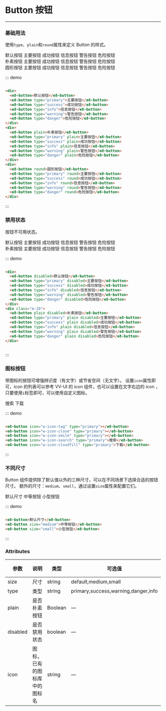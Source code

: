 # Button 按钮
----
### 基础用法
使用```type```、```plain```和```round```属性来定义 Button 的样式。

<div class="demo-block">
  <div>
    <e8-button>默认按钮</e8-button>
    <e8-button type="primary">主要按钮</e8-button>
    <e8-button type="success">成功按钮</e8-button>
    <e8-button type="info">信息按钮</e8-button>
    <e8-button type="warning">警告按钮</e8-button>
    <e8-button type="danger">危险按钮</e8-button>
  </div>
  <div class="m-10">
    <e8-button plain>朴素按钮</e8-button>
    <e8-button type="primary" plain>主要按钮</e8-button>
    <e8-button type="success" plain>成功按钮</e8-button>
    <e8-button type="info" plain>信息按钮</e8-button>
    <e8-button type="warning" plain>警告按钮</e8-button>
    <e8-button type="danger" plain>危险按钮</e8-button>
  </div>
  <div class="m-10">
    <e8-button round>圆形按钮</e8-button>
    <e8-button type="primary" round>主要按钮</e8-button>
    <e8-button type="success" round>成功按钮</e8-button>
    <e8-button type="info" round>信息按钮</e8-button>
    <e8-button type="warning" round>警告按钮</e8-button>
    <e8-button type="danger" round>危险按钮</e8-button>
  </div>
</div>

::: demo
```html

<div>
  <e8-button>默认按钮</e8-button>
  <e8-button type="primary">主要按钮</e8-button>
  <e8-button type="success">成功按钮</e8-button>
  <e8-button type="info">信息按钮</e8-button>
  <e8-button type="warning">警告按钮</e8-button>
  <e8-button type="danger">危险按钮</e8-button>
</div>
<div>
  <e8-button plain>朴素按钮</e8-button>
  <e8-button type="primary" plain>主要按钮</e8-button>
  <e8-button type="success" plain>成功按钮</e8-button>
  <e8-button type="info" plain>信息按钮</e8-button>
  <e8-button type="warning" plain>警告按钮</e8-button>
  <e8-button type="danger" plain>危险按钮</e8-button>
</div>
<div>
  <e8-button round>圆形按钮</e8-button>
  <e8-button type="primary" round>主要按钮</e8-button>
  <e8-button type="success" round>成功按钮</e8-button>
  <e8-button type="info" round>信息按钮</e8-button>
  <e8-button type="warning" round>警告按钮</e8-button>
  <e8-button type="danger" round>危险按钮</e8-button>
</div>

```
:::

### 禁用状态

按钮不可用状态。

<div class="demo-block">
  <div>
    <e8-button disabled>默认按钮</e8-button>
    <e8-button type="primary" disabled>主要按钮</e8-button>
    <e8-button type="success" disabled>成功按钮</e8-button>
    <e8-button type="info" disabled>信息按钮</e8-button>
    <e8-button type="warning" disabled>警告按钮</e8-button>
    <e8-button type="danger" disabled>危险按钮</e8-button>
  </div>
  <div class="m-10">
    <e8-button plain disabled>朴素按钮</e8-button>
    <e8-button type="primary" plain disabled>主要按钮</e8-button>
    <e8-button type="success" plain disabled>成功按钮</e8-button>
    <e8-button type="info" plain disabled>信息按钮</e8-button>
    <e8-button type="warning" plain disabled>警告按钮</e8-button>
    <e8-button type="danger" plain disabled>危险按钮</e8-button>
  </div>
</div>

::: demo
```html

<div>
  <e8-button disabled>默认按钮</e8-button>
  <e8-button type="primary" disabled>主要按钮</e8-button>
  <e8-button type="success" disabled>成功按钮</e8-button>
  <e8-button type="info" disabled>信息按钮</e8-button>
  <e8-button type="warning" disabled>警告按钮</e8-button>
  <e8-button type="danger" disabled>危险按钮</e8-button>
</div>
<div class="m-10">
  <e8-button plain disabled>朴素按钮</e8-button>
  <e8-button type="primary" plain disabled>主要按钮</e8-button>
  <e8-button type="success" plain disabled>成功按钮</e8-button>
  <e8-button type="info" plain disabled>信息按钮</e8-button>
  <e8-button type="warning" plain disabled>警告按钮</e8-button>
  <e8-button type="danger" plain disabled>危险按钮</e8-button>
</div>
  
```
:::

### 图标按钮
带图标的按钮可增强辨识度（有文字）或节省空间（无文字）。
设置```icon```属性即可，icon 的列表可以参考 VV-UI 的 icon 组件，也可以设置在文字右边的 icon ，只要使用```i```标签即可，可以使用自定义图标。
<div class="demo-block">
  <e8-button icon="w-icon-tag" type="primary"></e8-button>
  <e8-button icon="w-icon-close" type="primary"></e8-button>
  <e8-button icon="w-icon-smile" type="primary"></e8-button>
  <e8-button icon="w-icon-search" type="primary">搜索</e8-button>
  <e8-button icon="w-icon-cloudfill" type="primary">下载</e8-button>
</div>

::: demo
```html

<e8-button icon="w-icon-tag" type="primary"></e8-button>
<e8-button icon="w-icon-close" type="primary"></e8-button>
<e8-button icon="w-icon-smile" type="primary"></e8-button>
<e8-button icon="w-icon-search" type="primary">搜索</e8-button>
<e8-button icon="w-icon-cloudfill" type="primary">下载</e8-button>

```
:::


### 不同尺寸

Button 组件提供除了默认值以外的三种尺寸，可以在不同场景下选择合适的按钮尺寸。
额外的尺寸：```medium```、```small```，通过设置```size```属性来配置它们。
<div class="demo-block">
  <e8-button>默认尺寸</e8-button>
  <e8-button size="medium">中等按钮</e8-button>
  <e8-button size="small">小型按钮</e8-button>
</div>

::: demo
```html

<e8-button>默认尺寸</e8-button>
<e8-button size="medium">中等按钮</e8-button>
<e8-button size="small">小型按钮</e8-button>

```
:::

### Attributes
| 参数      | 说明    | 类型      | 可选值       | 默认值   |
|---------- |-------- |---------- |-------------  |-------- |
| size     | 尺寸   | string  |   default,medium,small            |    —     |
| type     | 类型   | string    |   primary,success,warning,danger,info |     —    |
| plain     | 是否朴素按钮   | Boolean    | — | false   |
| disabled  | 是否禁用状态    | boolean   | —   | false   |
| icon  | 图标，已有的图标库中的图标名 | string   |  —  |  —  |
